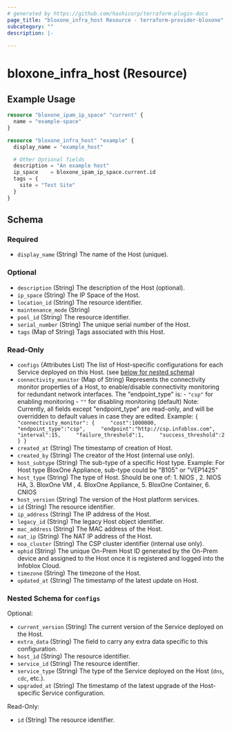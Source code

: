 ```yaml
---
# generated by https://github.com/hashicorp/terraform-plugin-docs
page_title: "bloxone_infra_host Resource - terraform-provider-bloxone"
subcategory: ""
description: |-
  
---
```


# bloxone_infra_host (Resource)



## Example Usage

```terraform
resource "bloxone_ipam_ip_space" "current" {
  name = "example-space"
}

resource "bloxone_infra_host" "example" {
  display_name = "example_host"

  # Other Optional fields
  description = "An example host"
  ip_space    = bloxone_ipam_ip_space.current.id
  tags = {
    site = "Test Site"
  }
}
```

<!-- schema generated by tfplugindocs -->
## Schema

### Required

- `display_name` (String) The name of the Host (unique).

### Optional

- `description` (String) The description of the Host (optional).
- `ip_space` (String) The IP Space of the Host.
- `location_id` (String) The resource identifier.
- `maintenance_mode` (String)
- `pool_id` (String) The resource identifier.
- `serial_number` (String) The unique serial number of the Host.
- `tags` (Map of String) Tags associated with this Host.

### Read-Only

- `configs` (Attributes List) The list of Host-specific configurations for each Service deployed on this Host. (see [below for nested schema](#nestedatt--configs))
- `connectivity_monitor` (Map of String) Represents the connectivity monitor properties of a Host, to enable/disable connectivity monitoring for redundant network interfaces.  The "endpoint_type" is: - `"csp"` for enabling monitoring - `""` for disabling monitoring (default)  Note: Currently, all fields except "endpoint_type" are read-only, and will be overridden to default values in case they are edited.  Example: ``` {   "connectivity_monitor": {     "cost":1000000,     "endpoint_type":"csp",     "endpoint":"http://csp.infoblox.com",     "interval":15,     "failure_threshold":1,     "success_threshold":2   } } ```
- `created_at` (String) The timestamp of creation of Host.
- `created_by` (String) The creator of the Host (internal use only).
- `host_subtype` (String) The sub-type of a specific Host type.  Example: For Host type BloxOne Appliance, sub-type could be "B105" or "VEP1425"
- `host_type` (String) The type of Host.  Should be one of: 1. NIOS , 2. NIOS HA, 3. BloxOne VM , 4. BloxOne Appliance, 5. BloxOne Container, 6. CNIOS
- `host_version` (String) The version of the Host platform services.
- `id` (String) The resource identifier.
- `ip_address` (String) The IP address of the Host.
- `legacy_id` (String) The legacy Host object identifier.
- `mac_address` (String) The MAC address of the Host.
- `nat_ip` (String) The NAT IP address of the Host.
- `noa_cluster` (String) The CSP cluster identifier (internal use only).
- `ophid` (String) The unique On-Prem Host ID generated by the On-Prem device and assigned to the Host once it is registered and logged into the Infoblox Cloud.
- `timezone` (String) The timezone of the Host.
- `updated_at` (String) The timestamp of the latest update on Host.

<a id="nestedatt--configs"></a>
### Nested Schema for `configs`

Optional:

- `current_version` (String) The current version of the Service deployed on the Host.
- `extra_data` (String) The field to carry any extra data specific to this configuration.
- `host_id` (String) The resource identifier.
- `service_id` (String) The resource identifier.
- `service_type` (String) The type of the Service deployed on the Host (`dns`, `cdc`, etc.).
- `upgraded_at` (String) The timestamp of the latest upgrade of the Host-specific Service configuration.

Read-Only:

- `id` (String) The resource identifier.
